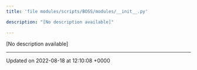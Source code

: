 ```yaml
---
title: 'file modules/scripts/BOSS/modules/__init__.py'

description: "[No description available]"

---
```







[No description available]






-------------------------------

Updated on 2022-08-18 at 12:10:08 +0000
